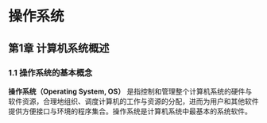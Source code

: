 # 操作系统


<!--more-->

## 第1章 计算机系统概述

### 1.1 操作系统的基本概念

**操作系统（Operating System, OS）** 是指控制和管理整个计算机系统的硬件与软件资源，合理地组织、调度计算机的工作与资源的分配，进而为用户和其他软件提供方便接口与环境的程序集合。操作系统是计算机系统中最基本的系统软件。


